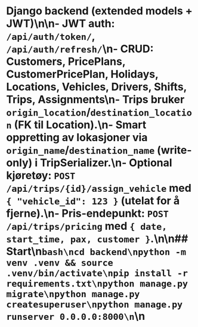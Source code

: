 # Django backend (extended models + JWT)\n\n- JWT auth: `/api/auth/token/`, `/api/auth/refresh/`\n- CRUD: Customers, PricePlans, CustomerPricePlan, Holidays, Locations, Vehicles, Drivers, Shifts, Trips, Assignments\n- Trips bruker `origin_location`/`destination_location` (FK til Location).\n- Smart oppretting av lokasjoner via `origin_name`/`destination_name` (write-only) i TripSerializer.\n- Optional kjøretøy: `POST /api/trips/{id}/assign_vehicle` med `{ "vehicle_id": 123 }` (utelat for å fjerne).\n- Pris-endepunkt: `POST /api/trips/pricing` med `{ date, start_time, pax, customer }`.\n\n## Start\n```bash\ncd backend\npython -m venv .venv && source .venv/bin/activate\npip install -r requirements.txt\npython manage.py migrate\npython manage.py createsuperuser\npython manage.py runserver 0.0.0.0:8000\n```\n